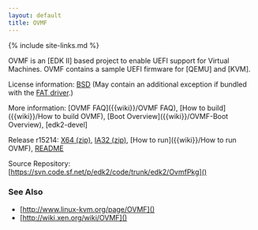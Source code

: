 ```yaml
---
layout: default
title: OVMF
---
```

{% include site-links.md %}

OVMF is an [EDK II] based project to enable UEFI support for Virtual
Machines.  OVMF contains a sample UEFI firmware for [QEMU] and [KVM].

License information:
 [BSD](http://www.opensource.org/licenses/bsd-license.php)
 (May contain an additional exception if bundled with the
 [FAT driver]({{wiki}}/Edk2-fat-driver).)

More information:
  [OVMF FAQ]({{wiki}}/OVMF FAQ),
  [How to build]({{wiki}}/How to build OVMF),
  [Boot Overview]({{wiki}}/OVMF-Boot Overview),
  [edk2-devel]

Release r15214:
  [X64 (zip)]({{edk2files}}/OVMF/OVMF-X64-r15214.zip/download),
  [IA32 (zip)]({{edk2files}}/OVMF/OVMF-IA32-r15214.zip/download),
  [How to run]({{wiki}}/How to run OVMF),
  [README](https://sourceforge.net/p/edk2/code/15214/tree/trunk/edk2/OvmfPkg/README)

Source Repository: [https://svn.code.sf.net/p/edk2/code/trunk/edk2/OvmfPkg]()

### See Also
* [http://www.linux-kvm.org/page/OVMF]()
* [http://wiki.xen.org/wiki/OVMF]()
